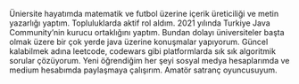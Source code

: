 Üniersite hayatımda matematik ve futbol üzerine içerik üreticiliği ve metin yazarlığı yaptım. Topluluklarda aktif rol aldım. 2021 yılında Turkiye Java Community’nin kurucu ortaklığını yaptım. Bundan dolayı üniversiteler başta olmak üzere bir çok yerde java üzerine konuşmalar yapıyorum. Güncel kalabilmek adına leetcode, codewars gibi platformlarda sık sık algoritmik sorular çözüyorum. Yeni öğrendiğim her şeyi sosyal medya hesaplarımda ve medium hesabımda paylaşmaya çalışırım. Amatör satranç oyuncusuyum.

  